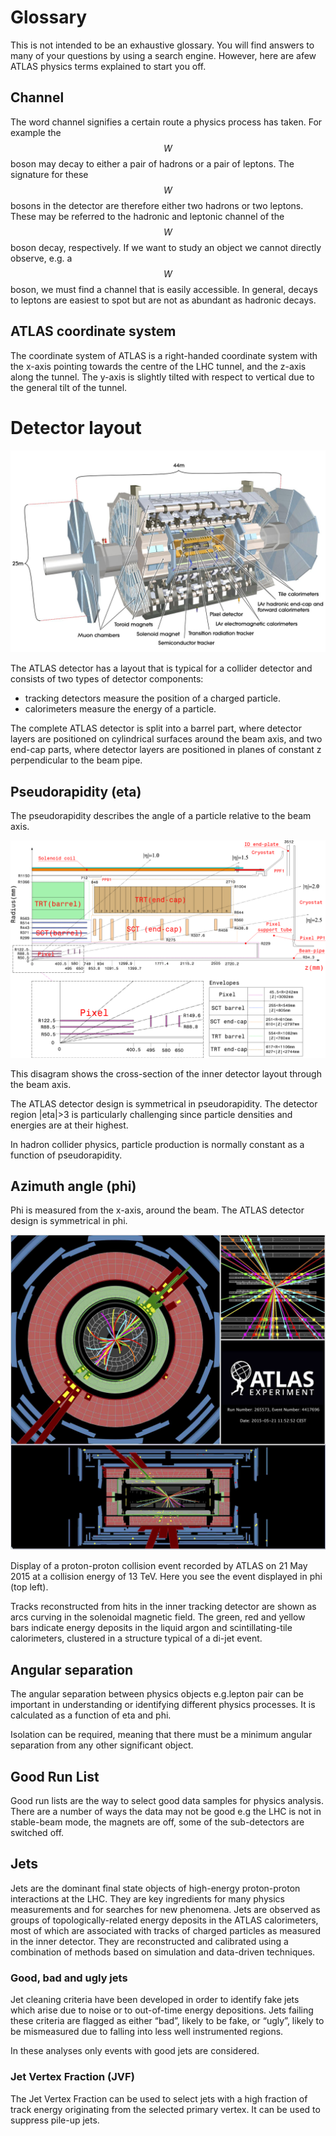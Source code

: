 # Glossary

This is not intended to be an exhaustive glossary.  You will find answers to many of your questions by using a search engine.  However, here are afew ATLAS physics terms explained to start you off.

## Channel

The word channel signifies a certain route a physics process has taken.
For example the $$W$$ boson may decay to either a pair of hadrons or a pair of leptons.
The signature for these $$W$$ bosons in the detector are therefore either two hadrons or two leptons.
These may be referred to the hadronic and leptonic channel of the $$W$$ boson decay, respectively.
If we want to study an object we cannot directly observe, e.g. a $$W$$ boson, we must find a channel that is easily accessible.
In general, decays to leptons are easiest to spot but are not as abundant as hadronic decays.

## ATLAS coordinate system

The coordinate system of ATLAS is a right-handed coordinate system with the x-axis pointing towards the centre of the LHC tunnel, and the z-axis along the tunnel. The y-axis is slightly tilted with respect to vertical due to the general tilt of the tunnel. 


# Detector layout

![](pictures/ATLASImage.jpg)

The ATLAS detector has a layout that is typical for a collider detector and consists of two types of detector components: 
* tracking detectors measure the position of a charged particle.
* calorimeters measure the energy of a particle. 

The complete ATLAS detector is split into a barrel part, where detector layers are positioned on cylindrical surfaces around the beam axis, and two end-cap parts, where detector layers are positioned in planes of constant z perpendicular to the beam pipe.

## Pseudorapidity (eta)

The pseudorapidity describes the angle of a particle relative to the beam axis.  


![](pictures/figs_atlas_FigID.png)

This disagram shows the cross-section of the inner detector layout through the beam axis.

The ATLAS detector design is symmetrical in pseudorapidity. 
The detector region |eta|>3 is particularly challenging since particle densities and energies are at their highest.

In hadron collider physics, particle production is normally constant as a function of pseudorapidity.  


## Azimuth angle (phi)

Phi is measured from the x-axis, around the beam.
The ATLAS detector design is symmetrical in phi.

![](pictures/JiveXML_265573.jpg)

Display of a proton-proton collision event recorded by ATLAS on 21 May 2015 at a collision energy of 13 TeV. Here you see the event displayed in phi (top left).

Tracks reconstructed from hits in the inner tracking detector are shown as arcs curving in the solenoidal magnetic field. The green, red and yellow bars indicate energy deposits in the liquid argon and scintillating-tile calorimeters, clustered in a structure typical of a di-jet event. 

## Angular separation

The angular separation between physics objects e.g.lepton pair can be important in understanding or identifying different physics processes.
It is calculated as a function of eta and phi.

Isolation can be required, meaning that there must be a minimum angular separation from any other significant object.

## Good Run List
Good run lists are the way to select good data samples for physics analysis. 
There are a number of ways the data may not be good e.g the LHC is not in stable-beam mode, the magnets are off, some of the sub-detectors are switched off.

## Jets

Jets are the dominant final state objects of high-energy proton-proton interactions at the LHC. They are key ingredients for many physics measurements and for searches for new phenomena. Jets are observed as groups of topologically-related energy deposits in the ATLAS calorimeters, most of which are associated with tracks of charged particles as measured in the inner detector. They are reconstructed and calibrated using a combination of methods based on simulation and data-driven techniques.

### Good, bad and ugly jets
Jet cleaning criteria have been developed in order to identify fake jets which arise due to noise or to out-of-time energy depositions. Jets failing these criteria are flagged as either “bad”, likely to be fake, or “ugly”, likely to be mismeasured due to falling into less well instrumented regions.

In these analyses only events with good jets are considered.

### Jet Vertex Fraction (JVF)
The Jet Vertex Fraction can be used to select jets with a high fraction of track energy originating from the selected primary vertex.  It can be used to suppress pile-up jets. 
